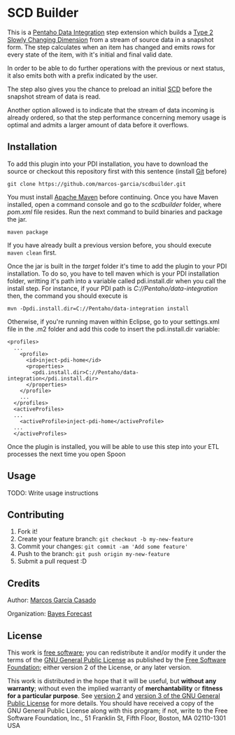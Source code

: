 # SCD Builder

This is a [Pentaho Data Integration](http://community.pentaho.com/projects/data-integration/) step extension which builds a [Type 2 Slowly Changing Dimension](https://en.wikipedia.org/wiki/Slowly_changing_dimension#Type_2) from a stream of source data in a snapshot form. The step calculates when an  item has changed and emits rows for every state of the item, with it's initial and final valid date.

In order to be able to do further operations with the previous or next status, it also emits both with a prefix indicated by the user.

The step also gives you the chance to preload an initial [SCD](https://en.wikipedia.org/wiki/Slowly_changing_dimension) before the snapshot stream of data is read.

Another option allowed is to indicate that the stream of data incoming is already ordered, so that the step performance concerning memory usage is optimal and admits a larger amount of data before it overflows.

## Installation

To add this plugin into your PDI installation, you have to download the source or checkout this repository first with this sentence (install [Git](https://git-scm.com/) before)

`git clone https://github.com/marcos-garcia/scdbuilder.git`

You must install [Apache Maven](https://maven.apache.org/) before continuing. Once you have Maven installed, open a command console and go to the *scdbuilder* folder, where *pom.xml* file resides. Run the next command to build binaries and package the jar.

`maven package`

If you have already built a previous version before, you should execute `maven clean` first.

Once the jar is built in the *target* folder it's time to add the plugin to your PDI installation. To do so, you have to tell maven which is your PDI installation folder, writting it's path into a variable called pdi.install.dir when you call the install step. For instance, if your PDI path is *C://Pentaho/data-integration* then, the command you should execute is

`mvn -Dpdi.install.dir=C://Pentaho/data-integration install`

Otherwise, if you're running maven within Eclipse, go to your settings.xml file in the .m2 folder and add this code to insert the pdi.install.dir variable:

```
<profiles>
  ...
    <profile>
	  <id>inject-pdi-home</id>
      <properties>
		<pdi.install.dir>C://Pentaho/data-integration</pdi.install.dir>
      </properties>
    </profile>
    ...
  </profiles>
  <activeProfiles>
  ...
    <activeProfile>inject-pdi-home</activeProfile>
  ...
  </activeProfiles>
```

Once the plugin is installed, you will be able to use this step into your ETL processes the next time you open Spoon

## Usage

TODO: Write usage instructions

## Contributing

1. Fork it!
2. Create your feature branch: `git checkout -b my-new-feature`
3. Commit your changes: `git commit -am 'Add some feature'`
4. Push to the branch: `git push origin my-new-feature`
5. Submit a pull request :D

## Credits

Author: [Marcos García Casado](http://www.marcosgarciacasado.com)

Organization: [Bayes Forecast](http://www.bayesforecast.com)

## License

This work is [free software](https://en.wikipedia.org/wiki/Free_software); you can redistribute it and/or modify it under the terms of the [GNU General Public License](https://en.wikipedia.org/wiki/GNU_General_Public_License) as published by the [Free Software Foundation](https://en.wikipedia.org/wiki/Free_Software_Foundation); either version 2 of the License, or any later version.

This work is distributed in the hope that it will be useful, but **without any warranty**; without even the implied warranty of **merchantability** or **fitness for a particular purpose**. See [version 2](http://www.gnu.org/licenses/old-licenses/gpl-2.0.html) and [version 3 of the GNU General Public License](http://www.gnu.org/copyleft/gpl-3.0.html) for more details. You should have received a copy of the GNU General Public License along with this program; if not, write to the Free Software Foundation, Inc., 51 Franklin St, Fifth Floor, Boston, MA 02110-1301 USA
